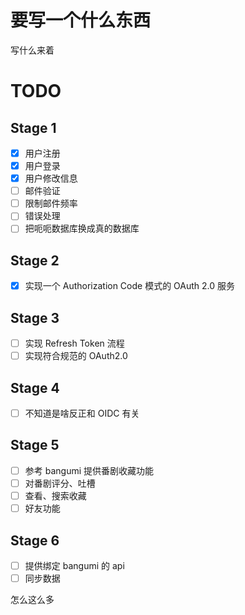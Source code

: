 # 要写一个什么东西

写什么来着

# TODO

## Stage 1

* [X] 用户注册
* [X] 用户登录
* [X] 用户修改信息
* [ ] 邮件验证
* [ ] 限制邮件频率
* [ ] 错误处理
* [ ] 把呃呃数据库换成真的数据库

## Stage 2

* [X] 实现一个 Authorization Code 模式的 OAuth 2.0 服务

## Stage 3

* [ ] 实现 Refresh Token 流程
* [ ] 实现符合规范的 OAuth2.0

## Stage 4

* [ ] 不知道是啥反正和 OIDC 有关

## Stage 5

* [ ] 参考 bangumi 提供番剧收藏功能
* [ ] 对番剧评分、吐槽
* [ ] 查看、搜索收藏
* [ ] 好友功能

## Stage 6

* [ ] 提供绑定 bangumi 的 api
* [ ] 同步数据

怎么这么多
